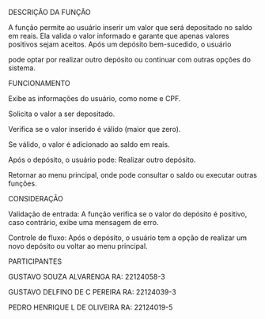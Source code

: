 DESCRIÇÃO DA FUNÇÃO

A função permite ao usuário inserir um valor que será depositado no saldo em reais. Ela valida o valor informado e garante que apenas valores positivos sejam aceitos. Após um depósito bem-sucedido, o usuário
 
pode optar por realizar outro depósito ou continuar com outras opções do sistema.


FUNCIONAMENTO

Exibe as informações do usuário, como nome e CPF.

Solicita o valor a ser depositado.

Verifica se o valor inserido é válido (maior que zero).

Se válido, o valor é adicionado ao saldo em reais.

Após o depósito, o usuário pode:
Realizar outro depósito.

Retornar ao menu principal, onde pode consultar o saldo ou executar outras funções.


CONSIDERAÇÃO

Validação de entrada: A função verifica se o valor do depósito é positivo, caso contrário, exibe uma mensagem de erro.

Controle de fluxo: Após o depósito, o usuário tem a opção de realizar um novo depósito ou voltar ao menu principal.


PARTICIPANTES

GUSTAVO SOUZA ALVARENGA      RA:  22124058-3

GUSTAVO DELFINO DE C PEREIRA RA:  22124039-3

PEDRO HENRIQUE L DE OLIVEIRA RA:  22124019-5

